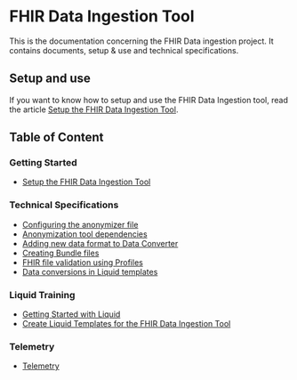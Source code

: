 # FHIR Data Ingestion Tool

This is the documentation concerning the FHIR Data ingestion project. It contains documents, setup & use and technical specifications.

## Setup and use

If you want to know how to setup and use the FHIR Data Ingestion tool, read the article [Setup the FHIR Data Ingestion Tool](./getting-started/README.md).

## Table of Content

### Getting Started

* [Setup the FHIR Data Ingestion Tool](./getting-started/README.md)

### Technical Specifications

* [Configuring the anonymizer file](./technical/anonymizer-config-file.md)
* [Anonymization tool dependencies](./technical/anonymizer-dependencies.md)
* [Adding new data format to Data Converter](./technical/data-converter-adding-new-data-format.md)
* [Creating Bundle files](./technical/fhir-bundle-file-generation.md)
* [FHIR file validation using Profiles](./technical/fhir-file-validation.md)
* [Data conversions in Liquid templates](./technical/fhir-template-data-conversions.md)

### Liquid Training

* [Getting Started with Liquid](./training/getting-started-with-liquid.md)
* [Create Liquid Templates for the FHIR Data Ingestion Tool](./training/create-liquid-templates-fhir-ingestion-tool.md)

### Telemetry

* [Telemetry](./telemetry/telemetry.md)
